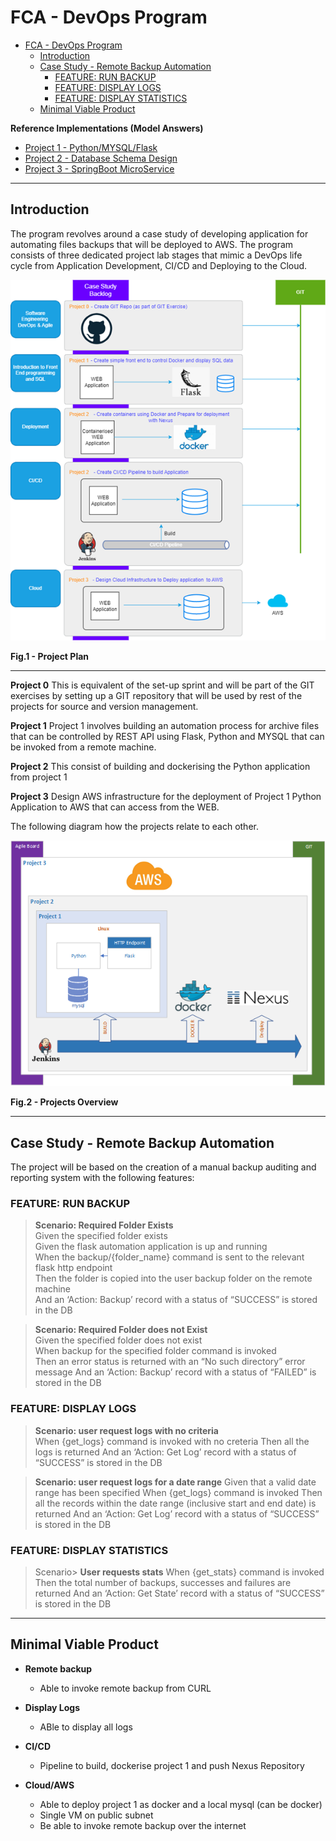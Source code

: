 # FCA - DevOps Program

<!-- TOC -->
* [FCA - DevOps Program](#fca---devops-program)
  * [Introduction](#introduction)
  * [Case Study - Remote Backup Automation](#case-study---remote-backup-automation)
    * [FEATURE: RUN BACKUP](#feature-run-backup)
    * [FEATURE: DISPLAY LOGS](#feature-display-logs)
    * [FEATURE: DISPLAY STATISTICS](#feature-display-statistics)
  * [Minimal Viable Product](#minimal-viable-product)
<!-- TOC -->

**Reference Implementations (Model Answers)**
- [Project 1 - Python/MYSQL/Flask](project1-python-flask/README.md)
- [Project 2 - Database Schema Design](project2-jenkins-docker/README.md)
- [Project 3 - SpringBoot MicroService](project3-aws/README.md)

---

## Introduction
The program revolves around a case study of developing application for automating files backups that will be deployed to AWS.  The program consists of three dedicated project lab stages that mimic a DevOps life cycle from Application Development, CI/CD and Deploying to the Cloud.

![](./docs/images/project-plan.png)
<figcaption><b>Fig.1 - Project Plan</b></figcaption>

---

**Project 0**
This is equivalent of the set-up sprint and will be part of the GIT exercises by setting up a GIT repository that will be used by rest of the projects for source and version management.

**Project 1**
Project 1 involves building an automation process for archive files that can be controlled by REST API using Flask, Python and MYSQL that can be invoked from a remote machine.

**Project 2**
This consist of building and dockerising the Python application from project 1

**Project 3**
Design AWS infrastructure for the deployment of Project 1 Python Application to AWS that can  access from the WEB. 

The following diagram how the projects relate to each other. 

![](./docs/images/projects-boundary.png)
<figcaption><b>Fig.2 - Projects Overview</b></figcaption>

---

## Case Study - Remote Backup Automation
The project will be based on the creation of a manual backup auditing and reporting system with the following features:

### FEATURE: RUN BACKUP
>**Scenario: Required Folder Exists**  
Given the specified folder exists  
Given the flask automation application is up and running  
When the backup/{folder_name} command is sent to the relevant flask http endpoint  
Then the folder is copied into the user backup folder on the remote machine  
And an ‘Action: Backup’ record with a status of “SUCCESS” is stored in the DB  

>**Scenario: Required Folder does not Exist**  
Given the specified folder does not exist  
When backup for the specified folder command is invoked  
Then an error status is returned with an “No such directory” error message
And an ‘Action: Backup’ record with a status of “FAILED” is stored in the DB  

### FEATURE: DISPLAY LOGS
>**Scenario: user request logs with no criteria**  
When {get_logs} command is invoked with no creteria
Then all the logs is returned 
And an ‘Action: Get Log’ record with a status of “SUCCESS” is stored in the DB  

>**Scenario: user request logs for a date range**
Given that a valid date range has been specified 
When {get_logs} command is invoked
Then all the records within the date range (inclusive start and end date) is returned 
And an ‘Action: Get Log’ record with a status of “SUCCESS” is stored in the DB  

### FEATURE: DISPLAY STATISTICS
>Scenario> **User requests stats**
When {get_stats} command is invoked
Then the total number of backups, successes and failures are returned
And an ‘Action: Get State’ record with a status of “SUCCESS” is stored in the DB  

---

## Minimal Viable Product
- **Remote backup**
  - Able to invoke remote backup from CURL

- **Display Logs**
  - ABle to display all logs

- **CI/CD**
  - Pipeline to build, dockerise project 1 and push Nexus Repository

- **Cloud/AWS**
  - Able to deploy project 1 as docker and  a local mysql (can be docker)
  - Single VM on public subnet
  - Be able to invoke remote backup over the internet